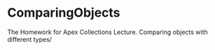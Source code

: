 # ComparingObjects
The Homework for Apex Collections Lecture. Comparing objects with different types/
